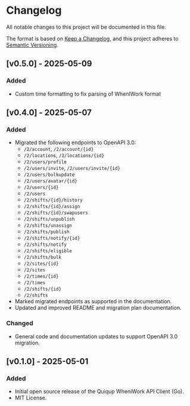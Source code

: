 # Changelog

All notable changes to this project will be documented in this file.

The format is based on [Keep a Changelog](https://keepachangelog.com/en/1.1.0/), and this project adheres to [Semantic Versioning](https://semver.org/spec/v2.0.0.html).

## [v0.5.0] - 2025-05-09

### Added

- Custom time formatting to fix parsing of WhenIWork format

## [v0.4.0] - 2025-05-07

### Added

- Migrated the following endpoints to OpenAPI 3.0:
  - `/2/account`, `/2/account/{id}`
  - `/2/locations`, `/2/locations/{id}`
  - `/2/users/profile`
  - `/2/users/invite`, `/2/users/invite/{id}`
  - `/2/users/bulkupdate`
  - `/2/users/avatar/{id}`
  - `/2/users/{id}`
  - `/2/users`
  - `/2/shifts/{id}/history`
  - `/2/shifts/{id}/assign`
  - `/2/shifts/{id}/swapusers`
  - `/2/shifts/unpublish`
  - `/2/shifts/unassign`
  - `/2/shifts/publish`
  - `/2/shifts/notify/{id}`
  - `/2/shifts/notify`
  - `/2/shifts/eligible`
  - `/2/shifts/bulk`
  - `/2/sites/{id}`
  - `/2/sites`
  - `/2/times/{id}`
  - `/2/times`
  - `/2/shifts/{id}`
  - `/2/shifts`
- Marked migrated endpoints as supported in the documentation.
- Updated and improved README and migration plan documentation.

### Changed

- General code and documentation updates to support OpenAPI 3.0 migration.

## [v0.1.0] - 2025-05-01

### Added

- Initial open source release of the Quiqup WheniWork API Client (Go).
- MIT License.
